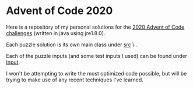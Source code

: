 # **Advent of Code 2020**

Here is a repository of my personal solutions for the [2020 Advent of Code challenges](https://adventofcode.com/2020) (written in java using jre1.8.0).

Each puzzle solution is its own main class under [src](src) \ <corresponding day>.

Each of the puzzle inputs (and some test inputs I used) can be found under [Input](Input).

I won't be attempting to write the most optimized code possible, but will be trying to make use of any recent techniques I've learned.
